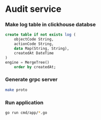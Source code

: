 # Audit service

### Make log table in clickhouse databse
```sql
create table if not exists log (
    objectCode String,
    actionCode String,
    data Map(String, String),
    createdAt DateTime
)
engine = MergeTree()
    order by createdAt;
```

### Generate grpc server
```bash
make proto
```

### Run application

```bash
go run cmd/app/*.go
```